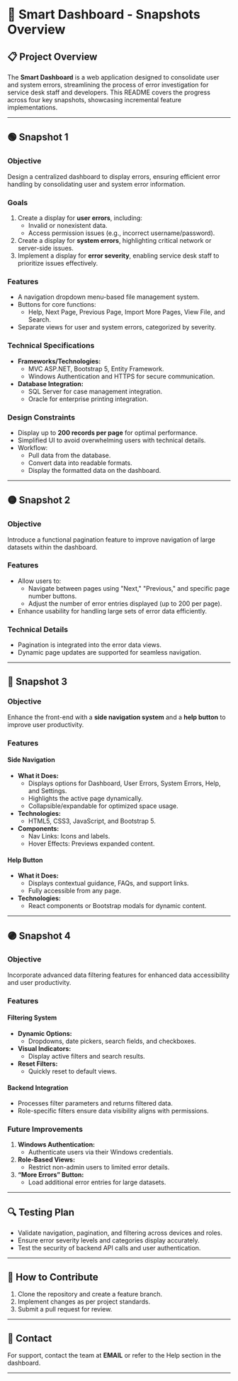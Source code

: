 # 🚀 **Smart Dashboard - Snapshots Overview**

## 📋 **Project Overview**
The **Smart Dashboard** is a web application designed to consolidate user and system errors, streamlining the process of error investigation for service desk staff and developers. This README covers the progress across four key snapshots, showcasing incremental feature implementations.

---

## 🟢 **Snapshot 1**

### **Objective**
Design a centralized dashboard to display errors, ensuring efficient error handling by consolidating user and system error information.

### **Goals**
1. Create a display for **user errors**, including:
   - Invalid or nonexistent data.
   - Access permission issues (e.g., incorrect username/password).
2. Create a display for **system errors**, highlighting critical network or server-side issues.
3. Implement a display for **error severity**, enabling service desk staff to prioritize issues effectively.

### **Features**
- A navigation dropdown menu-based file management system.
- Buttons for core functions:
  - Help, Next Page, Previous Page, Import More Pages, View File, and Search.
- Separate views for user and system errors, categorized by severity.

### **Technical Specifications**
- **Frameworks/Technologies:**
  - MVC ASP.NET, Bootstrap 5, Entity Framework.
  - Windows Authentication and HTTPS for secure communication.
- **Database Integration:**
  - SQL Server for case management integration.
  - Oracle for enterprise printing integration.

### **Design Constraints**
- Display up to **200 records per page** for optimal performance.
- Simplified UI to avoid overwhelming users with technical details.
- Workflow:
  - Pull data from the database.
  - Convert data into readable formats.
  - Display the formatted data on the dashboard.

---

## 🟡 **Snapshot 2**

### **Objective**
Introduce a functional pagination feature to improve navigation of large datasets within the dashboard.

### **Features**
- Allow users to:
  - Navigate between pages using "Next," "Previous," and specific page number buttons.
  - Adjust the number of error entries displayed (up to 200 per page).
- Enhance usability for handling large sets of error data efficiently.

### **Technical Details**
- Pagination is integrated into the error data views.
- Dynamic page updates are supported for seamless navigation.

---

## 🔵 **Snapshot 3**

### **Objective**
Enhance the front-end with a **side navigation system** and a **help button** to improve user productivity.

### **Features**

#### **Side Navigation**
- **What it Does:**
  - Displays options for Dashboard, User Errors, System Errors, Help, and Settings.
  - Highlights the active page dynamically.
  - Collapsible/expandable for optimized space usage.
- **Technologies:**
  - HTML5, CSS3, JavaScript, and Bootstrap 5.
- **Components:**
  - Nav Links: Icons and labels.
  - Hover Effects: Previews expanded content.

#### **Help Button**
- **What it Does:**
  - Displays contextual guidance, FAQs, and support links.
  - Fully accessible from any page.
- **Technologies:**
  - React components or Bootstrap modals for dynamic content.

---

## 🟣 **Snapshot 4**

### **Objective**
Incorporate advanced data filtering features for enhanced data accessibility and user productivity.

### **Features**

#### **Filtering System**
- **Dynamic Options:**
  - Dropdowns, date pickers, search fields, and checkboxes.
- **Visual Indicators:**
  - Display active filters and search results.
- **Reset Filters:**
  - Quickly reset to default views.

#### **Backend Integration**
- Processes filter parameters and returns filtered data.
- Role-specific filters ensure data visibility aligns with permissions.

### **Future Improvements**
1. **Windows Authentication:**
   - Authenticate users via their Windows credentials.
2. **Role-Based Views:**
   - Restrict non-admin users to limited error details.
3. **“More Errors” Button:**
   - Load additional error entries for large datasets.

---

## 🔍 **Testing Plan**
- Validate navigation, pagination, and filtering across devices and roles.
- Ensure error severity levels and categories display accurately.
- Test the security of backend API calls and user authentication.

---

## 🤝 **How to Contribute**
1. Clone the repository and create a feature branch.
2. Implement changes as per project standards.
3. Submit a pull request for review.

---

## 📧 **Contact**
For support, contact the team at **EMAIL** or refer to the Help section in the dashboard.

---
